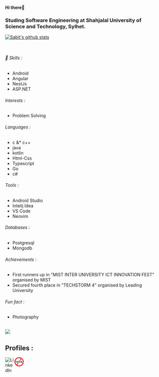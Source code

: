 #### Hi there👋

### Studing Software Engineering at Shahjalal University of Science and Technology, Sylhet.    

 [![Sabit's github stats](https://github-readme-stats.vercel.app/api?username=SIB61&show_icons=true&theme=dark)](https://github.com/anuraghazra/github-readme-stats)

<br/>
                                   
 ###### 🔭 Skills :                               
  - Android
  - Angular
  - NestJs
  - ASP.NET

###### Interests :
  - Problem Solving
  
###### Languages :
  - c &* c++
  - java
  - kotlin
  - Html-Css
  - Typescript
  - Go
  - c#

###### Tools :
  - Android Studio
  - Intelij Idea
  - VS Code
  - Neovim
###### Databases :
  - Postgresql
  - Mongodb
###### Achievements :
   - First runners up in "MIST INTER UNIVERSITY ICT INNOVATION FEST" organised by MIST
   - Secured fourth place in "TECHSTORM 4" organised by Leading University

###### Fun fact : 
  - Photography
 <br/>
<img src="https://github-readme-stats.vercel.app/api/top-langs?username=SIB61&show_icons=true&theme=dark">
<br/>

## Profiles :
[<img align="left" alt="LinkedIn" width="30px" src="https://cdn.jsdelivr.net/gh/devicons/devicon/icons/linkedin/linkedin-original.svg" />][linkedin]
[<img align="left" alt="StopStalk" width="30px" src="https://github.com/SIB61/SIB61/blob/master/stopstalk.png" />][Stopstalk]
<br />

[linkedin]: https://www.linkedin.com/in/md-sabit-islam-bhuiya-55a7601ab/
[Stopstalk]: https://www.stopstalk.com/user/profile/sib

